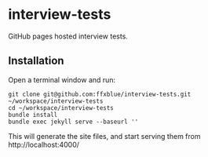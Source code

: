# interview-tests

GitHub pages hosted interview tests.

## Installation

Open a terminal window and run:
``` shell
git clone git@github.com:ffxblue/interview-tests.git ~/workspace/interview-tests
cd ~/workspace/interview-tests
bundle install
bundle exec jekyll serve --baseurl ''
```

This will generate the site files, and start serving them from http://localhost:4000/

